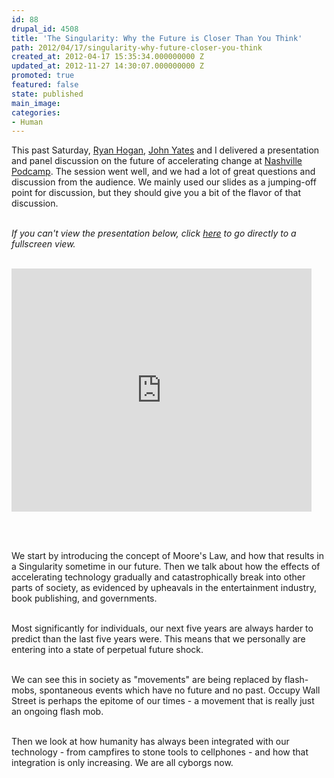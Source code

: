 ```yaml
---
id: 88
drupal_id: 4508
title: 'The Singularity: Why the Future is Closer Than You Think'
path: 2012/04/17/singularity-why-future-closer-you-think
created_at: 2012-04-17 15:35:34.000000000 Z
updated_at: 2012-11-27 14:30:07.000000000 Z
promoted: true
featured: false
state: published
main_image: 
categories:
- Human
---
```

This past Saturday, <a href="http://twitter.com/lonesome_hobo">Ryan Hogan</a>, <a href="http://jxcreative.com/">John Yates</a> and I delivered a presentation and panel discussion on the future of accelerating change at <a href="http://podcampnashville.org">Nashville Podcamp</a>. The session went well, and we had a lot of great questions and discussion from the audience. We mainly used our slides as a jumping-off point for discussion, but they should give you a bit of the flavor of that discussion.<br /><br />

<em>If you can't view the presentation below, click <a href="https://docs.google.com/presentation/pub?id=1j5uStMFveZVvyWb03e0WAkYE8ePUfuarEid9GqO7IZU&start=false&loop=false&delayms=3000">here</a> to go directly to a fullscreen view.</em><br /><br />

<iframe src="https://docs.google.com/presentation/embed?id=1j5uStMFveZVvyWb03e0WAkYE8ePUfuarEid9GqO7IZU&start=false&loop=false&delayms=3000" frameborder="0" width="480" height="389" allowfullscreen="true" mozallowfullscreen="true" webkitallowfullscreen="true"></iframe>

<br /><br />

We start by introducing the concept of Moore's Law, and how that results in a Singularity sometime in our future. Then we talk about how the effects of accelerating technology gradually and catastrophically break into other parts of society, as evidenced by upheavals in the entertainment industry, book publishing, and governments. <br /><br />

Most significantly for individuals, our next five years are always harder to predict than the last five years were. This means that we personally are entering into a state of perpetual future shock. <br /><br />

We can see this in society as "movements" are being replaced by flash-mobs, spontaneous events which have no future and no past. Occupy Wall Street is perhaps the epitome of our times - a movement that is really just an ongoing flash mob.<br /><br />

Then we look at how humanity has always been integrated with our technology - from campfires to stone tools to cellphones - and how that integration is only increasing. We are all cyborgs now.<br /><br />
